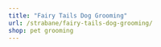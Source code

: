 ```yaml
---
title: "Fairy Tails Dog Grooming"
url: /strabane/fairy-tails-dog-grooming/
shop: pet grooming
---
```

